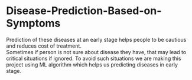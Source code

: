 # Disease-Prediction-Based-on-Symptoms
Prediction of these diseases at an early stage helps people to be cautious and reduces cost of treatment.  
Sometimes if person is not sure about disease they have, that may lead to critical situations if ignored. To avoid such situations we are making this project using ML algorithm which helps us predicting diseases in early stage.
